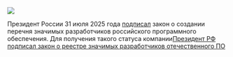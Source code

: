 <!--2025-08-01 13:25:09-->
<div class="yb">
  <div class="rss habr"><img src="https://habrastorage.org/getpro/habr/upload_files/c9b/517/2a9/c9b5172a9c6dfd78d8b0644abd83c8f3.png" /><p>Президент России 31&nbsp;июля 2025&nbsp;года <a href="https://sozd.duma.gov.ru/bill/555604-8" rel="noopener noreferrer nofollow">подписал</a> закон о&nbsp;создании перечня значимых разработчиков российского программного обеспечения. Для&nbsp;получения такого статуса компании<a href="https://www.consultant.ru/law/hotdocs/90303.html" rel="noopener noreferrer... <p class="titl"><a href="https://habr.com/ru/news/933240/?utm_source=habrahabr&utm_medium=rss&utm_campaign=933240">Президент РФ подписал закон о реестре значимых разработчиков отечественного ПО</a></p></div>
</div>
